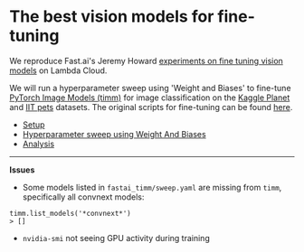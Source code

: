 # The best vision models for fine-tuning

We reproduce Fast.ai's Jeremy Howard [experiments on fine tuning vision models](https://www.kaggle.com/code/jhoward/the-best-vision-models-for-fine-tuning/notebook) on Lambda Cloud.
 
We will run a hyperparameter sweep using 'Weight and Biases' to fine-tune  [PyTorch Image Models (timm)](https://github.com/rwightman/pytorch-image-models) for image classification on the [Kaggle Planet](https://www.kaggle.com/c/planet-understanding-the-amazon-from-space/data) and [IIT pets](https://www.robots.ox.ac.uk/~vgg/data/pets/) datasets. The original scripts for fine-tuning can be found [here](https://github.com/tcapelle/fastai_timm). 

* [Setup](./docs/setup.md)
* [Hyperparameter sweep using Weight And Biases](./docs/sweep.md)
* [Analysis](../summary_fastai.ipynb)
  
---

**Issues**

* Some models listed in `fastai_timm/sweep.yaml` are missing from `timm`, specifically all convnext models:
```
timm.list_models('*convnext*')
> []
```

* `nvidia-smi` not seeing GPU activity during training
